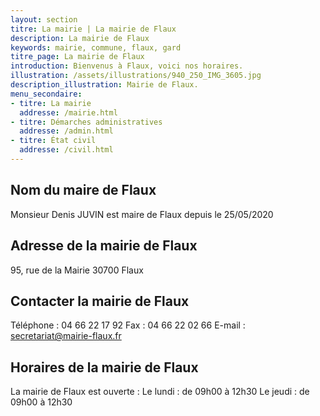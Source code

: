 ```yaml
---
layout: section
titre: La mairie | La mairie de Flaux
description: La mairie de Flaux
keywords: mairie, commune, flaux, gard
titre_page: La mairie de Flaux
introduction: Bienvenus à Flaux, voici nos horaires.
illustration: /assets/illustrations/940_250_IMG_3605.jpg
description_illustration: Mairie de Flaux.
menu_secondaire:
- titre: La mairie
  addresse: /mairie.html
- titre: Démarches administratives
  addresse: /admin.html
- titre: État civil
  addresse: /civil.html
---
```

## Nom du maire de Flaux
Monsieur Denis JUVIN est maire de Flaux depuis le 25/05/2020
## Adresse de la mairie de Flaux
95, rue de la Mairie
30700 Flaux
## Contacter la mairie de Flaux
Téléphone : 04 66 22 17 92
Fax : 04 66 22 02 66
E-mail : secretariat@mairie-flaux.fr
## Horaires de la mairie de Flaux
La mairie de Flaux est ouverte :
Le lundi : de 09h00 à 12h30
Le jeudi : de 09h00 à 12h30
